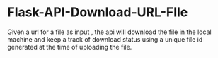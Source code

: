 # Flask-API-Download-URL-FIle
Given a url for a file as input , the api will download the file in the local machine and keep a track of download status using a unique file id generated at the time of uploading the file. 
